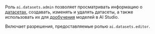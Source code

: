 Роль `ai.datasets.admin` позволяет просматривать информацию о [датасетах](../../../ai-studio/dataset/api-ref/grpc/index.md), создавать, изменять и удалять датасеты, а также использовать их для [дообучения](../../../ai-studio/concepts/tuning/index.md#fm-tuning) моделей в AI Studio.

Включает разрешения, предоставляемые ролью `ai.datasets.editor`.
